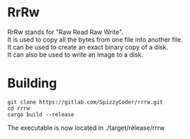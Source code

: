 # RrRw
RrRw stands for "Raw Read Raw Write".  
It is used to copy all the bytes from one file into another file.  
It can be used to create an exact binary copy of a disk.  
It can also be used to write an image to a disk.  

# Building
```
git clone https://gitlab.com/SpizzyCoder/rrrw.git
cd rrrw
cargo build --release
```
The executable is now located in ./target/release/rrrw
